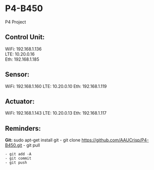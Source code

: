 # P4-B450
P4 Project


## Control Unit:
WiFi: 192.168.1.136  
LTE: 10.20.0.16  
Eth: 192.168.1.185  

## Sensor:
WiFi: 192.168.1.160
LTE: 10.20.0.10
Eth: 192.168.1.119

## Actuator:
WiFi: 192.168.1.143
LTE: 10.20.0.13
Eth: 192.168.1.117

## Reminders:
__**Git:**__ sudo apt-get install git
    - git clone https://github.com/AAUCrisp/P4-B450.git
    - git pull
    
    - git add -A
    - git commit
    - git push
